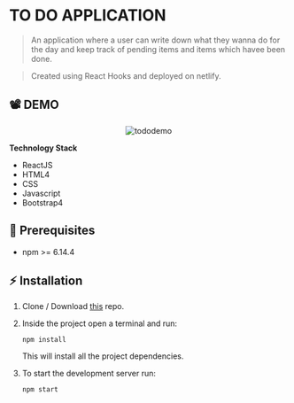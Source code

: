 # TO DO APPLICATION

> An application where a user can write down what they wanna do for the day and keep track of pending items and items which havee been done.

> Created using React Hooks and deployed on netlify.

## :film_projector: DEMO
<p align="center">
<img src="src/React App.gif" alt="tododemo">
</p>

**Technology Stack**

- ReactJS
- HTML4
- CSS
- Javascript
- Bootstrap4


## :hatching_chick: Prerequisites
* npm >= 6.14.4

## :zap: Installation

1. Clone / Download [this](https://github.com/kaurman23/react-todo-list) repo.
2. Inside the project open a terminal and run:
    ```
    npm install
    ```
    This will install all the project dependencies.

3. To start the development server run:
    ```
    npm start
    ```
